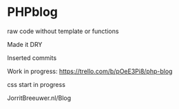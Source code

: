 # PHPblog


raw code without template or functions

Made it DRY

Inserted commits



Work in progress: https://trello.com/b/pOeE3Pi8/php-blog


css start in progress

JorritBreeuwer.nl/Blog

